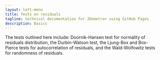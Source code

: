 ```yaml
---
layout: left-menu
title: Tests on residuals
tagline: technical documentation for JDemetra+ using GitHub Pages
description: Basics
---
```


The tests outlined here include: Doornik-Hansen test for normality of
residuals distribution, the Durbin-Watson test, the Ljung-Box and
Box-Pierce tests for autocorrelation of residuals, and the
Wald-Wolfowitz tests for randomness of residuals.